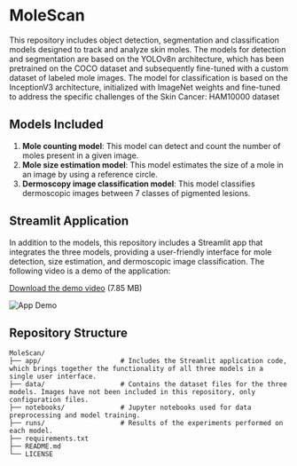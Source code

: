# MoleScan

This repository includes object detection, segmentation and classification models designed to track and analyze skin moles. The models for detection and segmentation are based on the YOLOv8n architecture, which has been pretrained on the COCO dataset and subsequently fine-tuned with a custom dataset of labeled mole images. The model for classification is based on the InceptionV3 architecture, initialized with ImageNet weights and fine-tuned to address the specific challenges of the Skin Cancer: HAM10000 dataset

## Models Included

1. **Mole counting model**: This model can detect and count the number of moles present in a given image.
2. **Mole size estimation model**: This model estimates the size of a mole in an image by using a reference circle.
3. **Dermoscopy image classification model**: This model classifies dermoscopic images between 7 classes of pigmented lesions.
   
## Streamlit Application

In addition to the models, this repository includes a Streamlit app that integrates the three models, providing a user-friendly interface for mole detection, size estimation, and dermoscopic image classification. The following video is a demo of the application:


[Download the demo video](app/demo-app-molescan.mp4) (7.85 MB)

![App Demo](app/gif-app-molescan.gif)

## Repository Structure

    MoleScan/
    ├── app/                    # Includes the Streamlit application code, which brings together the functionality of all three models in a single user interface.
    ├── data/                   # Contains the dataset files for the three models. Images have not been included in this repository, only configuration files.
    ├── notebooks/              # Jupyter notebooks used for data preprocessing and model training. 
    ├── runs/                   # Results of the experiments performed on each model.
    ├── requirements.txt
    ├── README.md
    └── LICENSE
